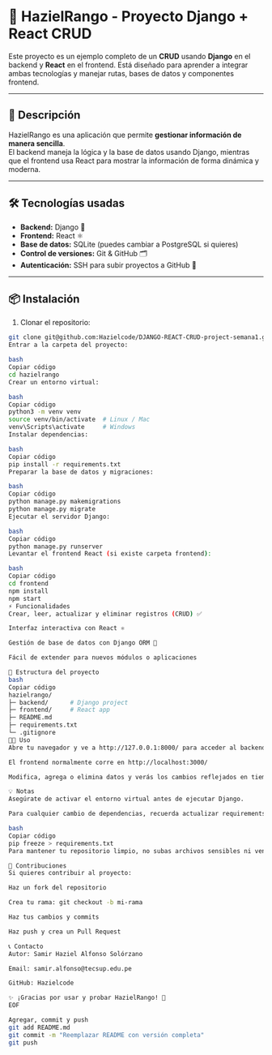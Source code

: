 # 🚀 HazielRango - Proyecto Django + React CRUD

Este proyecto es un ejemplo completo de un **CRUD** usando **Django** en el backend y **React** en el frontend. Está diseñado para aprender a integrar ambas tecnologías y manejar rutas, bases de datos y componentes frontend.

---

## 📝 Descripción

HazielRango es una aplicación que permite **gestionar información de manera sencilla**.  
El backend maneja la lógica y la base de datos usando Django, mientras que el frontend usa React para mostrar la información de forma dinámica y moderna.

---

## 🛠 Tecnologías usadas

- **Backend:** Django 🐍  
- **Frontend:** React ⚛️  
- **Base de datos:** SQLite (puedes cambiar a PostgreSQL si quieres)  
- **Control de versiones:** Git & GitHub 🗂️  
- **Autenticación:** SSH para subir proyectos a GitHub 🔑  

---

## 📦 Instalación

1. Clonar el repositorio:

```bash
git clone git@github.com:Hazielcode/DJANGO-REACT-CRUD-project-semana1.git
Entrar a la carpeta del proyecto:

bash
Copiar código
cd hazielrango
Crear un entorno virtual:

bash
Copiar código
python3 -m venv venv
source venv/bin/activate  # Linux / Mac
venv\Scripts\activate     # Windows
Instalar dependencias:

bash
Copiar código
pip install -r requirements.txt
Preparar la base de datos y migraciones:

bash
Copiar código
python manage.py makemigrations
python manage.py migrate
Ejecutar el servidor Django:

bash
Copiar código
python manage.py runserver
Levantar el frontend React (si existe carpeta frontend):

bash
Copiar código
cd frontend
npm install
npm start
⚡ Funcionalidades
Crear, leer, actualizar y eliminar registros (CRUD) ✅

Interfaz interactiva con React ⚛️

Gestión de base de datos con Django ORM 🐍

Fácil de extender para nuevos módulos o aplicaciones

📂 Estructura del proyecto
bash
Copiar código
hazielrango/
├─ backend/      # Django project
├─ frontend/     # React app
├─ README.md
├─ requirements.txt
└─ .gitignore
👨‍💻 Uso
Abre tu navegador y ve a http://127.0.0.1:8000/ para acceder al backend

El frontend normalmente corre en http://localhost:3000/

Modifica, agrega o elimina datos y verás los cambios reflejados en tiempo real

💡 Notas
Asegúrate de activar el entorno virtual antes de ejecutar Django.

Para cualquier cambio de dependencias, recuerda actualizar requirements.txt:

bash
Copiar código
pip freeze > requirements.txt
Para mantener tu repositorio limpio, no subas archivos sensibles ni venv/.

🌟 Contribuciones
Si quieres contribuir al proyecto:

Haz un fork del repositorio

Crea tu rama: git checkout -b mi-rama

Haz tus cambios y commits

Haz push y crea un Pull Request

📞 Contacto
Autor: Samir Haziel Alfonso Solórzano

Email: samir.alfonso@tecsup.edu.pe

GitHub: Hazielcode

✨ ¡Gracias por usar y probar HazielRango! 🚀
EOF

Agregar, commit y push
git add README.md
git commit -m "Reemplazar README con versión completa"
git push
